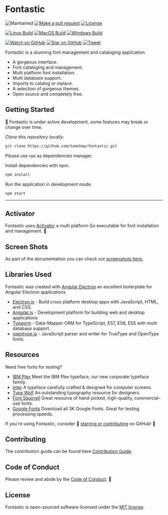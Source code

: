# Fontastic

![Maintained][maintained-badge]
[![Make a pull request][prs-badge]][prs]
[![License][license-badge]](LICENSE.md)

[![Linux Build][linux-build-badge]][linux-build]
[![MacOS Build][macos-build-badge]][macos-build]
[![Windows Build][windows-build-badge]][windows-build]

[![Watch on GitHub][github-watch-badge]][github-watch]
[![Star on GitHub][github-star-badge]][github-star]
[![Tweet][twitter-badge]][twitter]

Fontastic is a stunning font management and cataloging application. 

- A gorgeous interface.
- Font cataloging and management.
- Multi platform font installation.
- Multi database support.
- Imports to catalog or inplace.
- A selection of gorgeous themes.
- Open source and completely free.

## Getting Started

🔧 Fontastic is under active development, some features may break or change over time.

*Clone this repository locally:*

``` bash
git clone https://github.com/tomshaw/fontastic.git
```

Please use `npm` as dependencies manager. 

Install dependencies with npm.

``` bash
npm install
```

Run the application in development mode.

``` bash
npm start
```

---

## Activator

Fontastic uses [Activator](https://github.com/tomshaw/activator) a multi platform Go executable for font installation and management. 📡

## Screen Shots

As part of the documentation you can check out [screenshots here.](docs/screenshots/readme.md)

## Libraries Used

Fontastic was created with [Angular Electron](https://github.com/maximegris/angular-electron) an excellent boilerplate for Angular Electron applications

+ [Electron.js](https://electronjs.org) - Build cross platform desktop apps with JavaScript, HTML, and CSS.
+ [Angular.js](https://github.com/angular/angular) - Development platform for building web and desktop applications
+ [Typeorm](https://github.com/typeorm/typeorm) - Data-Mapper ORM for TypeScript, ES7, ES6, ES5 with multi database support.
+ [opentype.js](https://github.com/opentypejs/opentype.js) - JavaScript parser and writer for TrueType and OpenType fonts.

## Resources
Need free fonts for testing?

+ [IBM Plex](https://github.com/IBM/plex) Meet the IBM Plex typeface, our new corporate typeface family.
+ [Inter](https://github.com/rsms/inter/releases/tag/v3.19) A typeface carefully crafted & designed for computer screens.
+ [Type Wolf](https://www.typewolf.com/google-fonts) An outstanding typography resource for designers.
+ [Font Squirrell](https://www.fontsquirrel.com/) Great resource of hand-picked, high-quality, commercial-use fonts.
+ [Google Fonts](https://github.com/google/fonts) Download all 3K Google Fonts. Great for testing processing speeds. 

If you're using Fontastic, consider 🌟 [starring or contributing][repo] on GitHub! 🎉

## Contributing

The contribution guide can be found here [Contribution Guide](CONTRIBUTING.md).

## Code of Conduct

Please review and abide by the [Code of Conduct](CODE_OF_CONDUCT.md). 🚫

## License

Fontastic is open-sourced software licensed under the [MIT license](https://opensource.org/licenses/MIT).

[repo]: https://github.com/tomshaw/fontastic

[maintained-badge]: https://img.shields.io/badge/maintained-yes-brightgreen
[license-badge]: https://img.shields.io/badge/license-MIT-blue.svg
[license]: https://github.com/tomshaw/fontastic/blob/main/LICENSE.md
[prs-badge]: https://img.shields.io/badge/PRs-welcome-red.svg
[prs]: http://makeapullrequest.com

[linux-build-badge]: https://github.com/tomshaw/fontastic/workflows/Linux%20Build/badge.svg
[linux-build]: https://github.com/tomshaw/fontastic/actions?query=workflow%3A%22Linux+Build%22
[macos-build-badge]: https://github.com/tomshaw/fontastic/workflows/MacOS%20Build/badge.svg
[macos-build]: https://github.com/tomshaw/fontastic/actions?query=workflow%3A%22MacOS+Build%22
[windows-build-badge]: https://github.com/tomshaw/fontastic/workflows/Windows%20Build/badge.svg
[windows-build]: https://github.com/tomshaw/fontastic/actions?query=workflow%3A%22Windows+Build%22

[github-watch-badge]: https://img.shields.io/github/watchers/tomshaw/fontastic.svg?style=social
[github-watch]: https://github.com/tomshaw/fontastic/watchers
[github-star-badge]: https://img.shields.io/github/stars/tomshaw/fontastic.svg?style=social
[github-star]: https://github.com/tomshaw/fontastic/stargazers
[twitter]: https://twitter.com/intent/tweet?text=Check%20out%20fontastic!%20https://github.com/tomshaw/fontastic%20%F0%9F%91%8D
[twitter-badge]: https://img.shields.io/twitter/url/https/github.com/tomshaw/fontastic.svg?style=social
